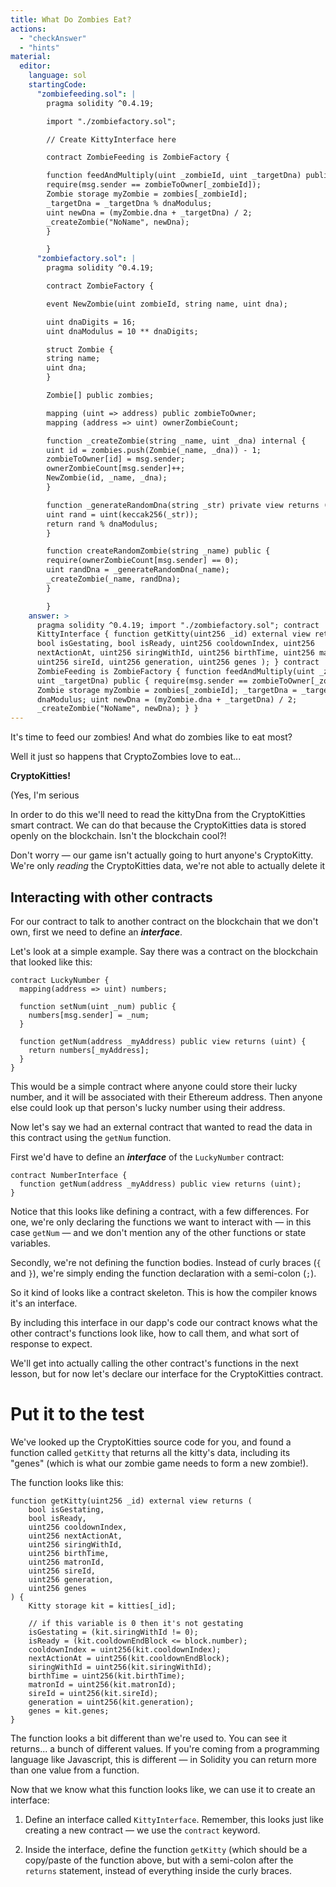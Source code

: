 ```yaml
---
title: What Do Zombies Eat?
actions:
  - "checkAnswer"
  - "hints"
material:
  editor:
    language: sol
    startingCode:
      "zombiefeeding.sol": |
        pragma solidity ^0.4.19;

        import "./zombiefactory.sol";

        // Create KittyInterface here

        contract ZombieFeeding is ZombieFactory {

        function feedAndMultiply(uint _zombieId, uint _targetDna) public {
        require(msg.sender == zombieToOwner[_zombieId]);
        Zombie storage myZombie = zombies[_zombieId];
        _targetDna = _targetDna % dnaModulus;
        uint newDna = (myZombie.dna + _targetDna) / 2;
        _createZombie("NoName", newDna);
        }

        }
      "zombiefactory.sol": |
        pragma solidity ^0.4.19;

        contract ZombieFactory {

        event NewZombie(uint zombieId, string name, uint dna);

        uint dnaDigits = 16;
        uint dnaModulus = 10 ** dnaDigits;

        struct Zombie {
        string name;
        uint dna;
        }

        Zombie[] public zombies;

        mapping (uint => address) public zombieToOwner;
        mapping (address => uint) ownerZombieCount;

        function _createZombie(string _name, uint _dna) internal {
        uint id = zombies.push(Zombie(_name, _dna)) - 1;
        zombieToOwner[id] = msg.sender;
        ownerZombieCount[msg.sender]++;
        NewZombie(id, _name, _dna);
        }

        function _generateRandomDna(string _str) private view returns (uint) {
        uint rand = uint(keccak256(_str));
        return rand % dnaModulus;
        }

        function createRandomZombie(string _name) public {
        require(ownerZombieCount[msg.sender] == 0);
        uint randDna = _generateRandomDna(_name);
        _createZombie(_name, randDna);
        }

        }
    answer: >
      pragma solidity ^0.4.19; import "./zombiefactory.sol"; contract
      KittyInterface { function getKitty(uint256 _id) external view returns (
      bool isGestating, bool isReady, uint256 cooldownIndex, uint256
      nextActionAt, uint256 siringWithId, uint256 birthTime, uint256 matronId,
      uint256 sireId, uint256 generation, uint256 genes ); } contract
      ZombieFeeding is ZombieFactory { function feedAndMultiply(uint _zombieId,
      uint _targetDna) public { require(msg.sender == zombieToOwner[_zombieId]);
      Zombie storage myZombie = zombies[_zombieId]; _targetDna = _targetDna %
      dnaModulus; uint newDna = (myZombie.dna + _targetDna) / 2;
      _createZombie("NoName", newDna); } }
---
```


It's time to feed our zombies! And what do zombies like to eat most?

Well it just so happens that CryptoZombies love to eat...

**CryptoKitties!**

(Yes, I'm serious

In order to do this we'll need to read the kittyDna from the CryptoKitties smart
contract. We can do that because the CryptoKitties data is stored openly on the
blockchain. Isn't the blockchain cool?!

Don't worry — our game isn't actually going to hurt anyone's CryptoKitty. We're
only _reading_ the CryptoKitties data, we're not able to actually delete it

## Interacting with other contracts

For our contract to talk to another contract on the blockchain that we don't
own, first we need to define an **_interface_**.

Let's look at a simple example. Say there was a contract on the blockchain that
looked like this:

    contract LuckyNumber {
      mapping(address => uint) numbers;

      function setNum(uint _num) public {
        numbers[msg.sender] = _num;
      }

      function getNum(address _myAddress) public view returns (uint) {
        return numbers[_myAddress];
      }
    }

This would be a simple contract where anyone could store their lucky number, and
it will be associated with their Ethereum address. Then anyone else could look
up that person's lucky number using their address.

Now let's say we had an external contract that wanted to read the data in this
contract using the `getNum` function.

First we'd have to define an **_interface_** of the `LuckyNumber` contract:

    contract NumberInterface {
      function getNum(address _myAddress) public view returns (uint);
    }

Notice that this looks like defining a contract, with a few differences. For
one, we're only declaring the functions we want to interact with — in this case
`getNum` — and we don't mention any of the other functions or state variables.

Secondly, we're not defining the function bodies. Instead of curly braces (`{`
and `}`), we're simply ending the function declaration with a semi-colon (`;`).

So it kind of looks like a contract skeleton. This is how the compiler knows
it's an interface.

By including this interface in our dapp's code our contract knows what the other
contract's functions look like, how to call them, and what sort of response to
expect.

We'll get into actually calling the other contract's functions in the next
lesson, but for now let's declare our interface for the CryptoKitties contract.

# Put it to the test

We've looked up the CryptoKitties source code for you, and found a function
called `getKitty` that returns all the kitty's data, including its "genes"
(which is what our zombie game needs to form a new zombie!).

The function looks like this:

    function getKitty(uint256 _id) external view returns (
        bool isGestating,
        bool isReady,
        uint256 cooldownIndex,
        uint256 nextActionAt,
        uint256 siringWithId,
        uint256 birthTime,
        uint256 matronId,
        uint256 sireId,
        uint256 generation,
        uint256 genes
    ) {
        Kitty storage kit = kitties[_id];

        // if this variable is 0 then it's not gestating
        isGestating = (kit.siringWithId != 0);
        isReady = (kit.cooldownEndBlock <= block.number);
        cooldownIndex = uint256(kit.cooldownIndex);
        nextActionAt = uint256(kit.cooldownEndBlock);
        siringWithId = uint256(kit.siringWithId);
        birthTime = uint256(kit.birthTime);
        matronId = uint256(kit.matronId);
        sireId = uint256(kit.sireId);
        generation = uint256(kit.generation);
        genes = kit.genes;
    }

The function looks a bit different than we're used to. You can see it returns...
a bunch of different values. If you're coming from a programming language like
Javascript, this is different — in Solidity you can return more than one value
from a function.

Now that we know what this function looks like, we can use it to create an
interface:

1. Define an interface called `KittyInterface`. Remember, this looks just like
   creating a new contract — we use the `contract` keyword.

2. Inside the interface, define the function `getKitty` (which should be a
   copy/paste of the function above, but with a semi-colon after the `returns`
   statement, instead of everything inside the curly braces.
